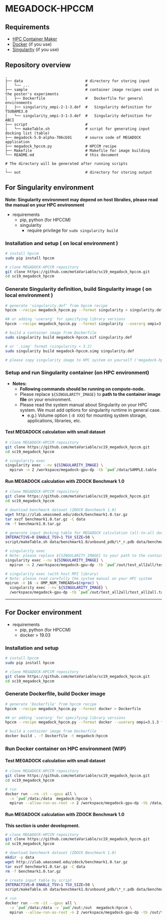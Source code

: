 # MEGADOCK-HPCCM

## Requirements

- [HPC Container Maker](https://github.com/NVIDIA/hpc-container-maker/)
- [Docker](https://www.docker.com/) (if you use)
- [Singularity](https://sylabs.io/) (if you use)

## Repository overview
```
.
├── data                            # directory for storing input
│   └── ...                         # 
├── sample                          # container image recipes used in the poster's experiments
│   ├── Dockerfile                  #   Dockerfile for general environments
│   ├── singularity_ompi-2-1-3.def  #   Singularity definition for TSUBAME3.0
│   └── singularity_ompi-3-1-3.def  #   Singularity definition for ABCI
├── script                          # 
|   └── makeTable.sh                # script for generating input docking list (table)
├── megadock-5.0-alpha-706cb91      # source code of MEGADOCK application
├── megadock_hpccm.py               # HPCCM recipe
├── Makefile                        # Makefile for image building
└── README.md                       # this document

# The directory will be generated after running scripts
.
└── out                             # directory for storing output
```

## For Singularity environment

**Note: Singularity environment may depend on host libralies, please read the manual on your HPC environment**

- requirements
  - pip, python (for HPCCM)
  - singularity
    - require privilege for `sudo singularity build`

### Installation and setup ( on local environment )

```sh
# install hpccm
sudo pip install hpccm

# clone MEGADOCK-HPCCM repository
git clone https://github.com/metaVariable/sc19_megadock_hpccm.git
cd sc19_megadock_hpccm
```

### Generate Singularity definition, build Singularity image ( on local environment )
``` sh
# generate 'singularity.def' from hpccm recipe
hpccm --recipe megadock_hpccm.py --format singularity > singularity.def

## or adding 'userarg' for specifying library versions
hpccm --recipe megadock_hpccm.py --format singularity --userarg ompi=3.1.3 fftw=3.3.8 > singularity.def

# build a container image from Dockerfile
sudo singularity build megadock-hpccm.sif singularity.def

# or '.simg' format (singularity < 3.2)
sudo singularity build megadock-hpccm.simg singularity.def

# please copy singularity image to HPC system on yourself ('megadock-hpccm.sif' or 'megadock-hpccm.simg')
```

### Setup and run Singularity container (on HPC environment)

- **Notes:**
  - **Following commands should be running on compute-node.** 
  - Please replace `${SINGULARITY_IMAGE}` to **path to the container image file** on your environment.
  - Please read the system manual about Singularity on your HPC system. We must add options for singularity runtime in general case.
    - e.g.) Volume option (`-B XXX`) for mounting system storage, applications, libraries, etc.

#### Test MEGADOCK calculation with small dataset

```sh
# clone MEGADOCK-HPCCM repository
git clone https://github.com/metaVariable/sc19_megadock_hpccm.git
cd sc19_megadock_hpccm

# singularity exec 
singularity exec --nv ${SINGULARITY_IMAGE} \
  mpirun -n 2 /workspace/megadock-gpu-dp -tb `pwd`/data/SAMPLE.table
```

#### Run MEGADOCK calculation with ZDOCK Benchmark 1.0

```sh
# clone MEGADOCK-HPCCM repository
git clone https://github.com/metaVariable/sc19_megadock_hpccm.git
cd sc19_megadock_hpccm

# download benchmark dataset (ZDOCK Benchmark 1.0)
wget http://zlab.umassmed.edu/zdock/benchmark1.0.tar.gz
tar xvzf benchmark1.0.tar.gz -C data
rm -f benchmark1.0.tar.gz

# generate input docking table for MEGADOCK calculation (all-to-all dockings for ZDOCK benchmark 1.0)
INTERACTIVE=0 ENABLE_TSV=1 TSV_SIZE=50 \
script/makeTable.sh data/benchmark1.0/unbound_pdb/\*_r.pdb data/benchmark1.0/unbound_pdb/\*_l.pdb test_all2all

# singularity exec 
# Note: please replace ${SINGULARITY_IMAGE} to your path to the container image file
singularity exec --nv ${SINGULARITY_IMAGE} \
  mpirun -n 2 /workspace/megadock-gpu-dp -tb `pwd`/out/test_all2all/test_all2all.table

# singularity exec (with host MPI library)
# Note: please read carefully the system manual on your HPC system
mpirun -n 16 -x OMP_NUM_THREADS=$(nproc) \
  singularity exec --nv ${SINGULARITY_IMAGE} \
  /workspace/megadock-gpu-dp -tb `pwd`/out/test_all2all/test_all2all.table
```

----

## For Docker environment

- requirements
  - pip, python (for HPCCM)
  - docker > 19.03

### Installation and setup

```sh
# install hpccm
sudo pip install hpccm

# clone MEGADOCK-HPCCM repository
git clone https://github.com/metaVariable/sc19_megadock_hpccm.git
cd sc19_megadock_hpccm
```

### Generate Dockerfile, build Docker image
``` sh
# generate 'Dockerfile' from hpccm recipe
hpccm --recipe megadock_hpccm.py --format docker > Dockerfile

## or adding 'userarg' for specifying library versions
hpccm --recipe megadock_hpccm.py --format docker --userarg ompi=3.1.3 fftw=3.3.8 > Dockerfile

# build a container image from Dockerfile
docker build . -f Dockerfile -t megadock:hpccm
```

### Run Docker container on HPC environment (WIP)

#### Test MEGADOCK calculation with small dataset

```sh
# clone MEGADOCK-HPCCM repository
git clone https://github.com/metaVariable/sc19_megadock_hpccm.git
cd sc19_megadock_hpccm

# run 
docker run --rm -it --gpus all \
  -v `pwd`/data:/data  megadock:hpccm \
  mpirun --allow-run-as-root -n 2 /workspace/megadock-gpu-dp -tb /data/SAMPLE.table
```

#### Run MEGADOCK calculation with ZDOCK Benchmark 1.0

**This section is under development.**

```sh
# clone MEGADOCK-HPCCM repository
git clone https://github.com/metaVariable/sc19_megadock_hpccm.git
cd sc19_megadock_hpccm

# download benchmark dataset (ZDOCK Benchmark 1.0)
mkdir -p data
wget http://zlab.umassmed.edu/zdock/benchmark1.0.tar.gz
tar xvzf benchmark1.0.tar.gz -C data
rm -f benchmark1.0.tar.gz

# create input table by script
INTERACTIVE=0 ENABLE_TSV=1 TSV_SIZE=50 \
script/makeTable.sh data/benchmark1.0/unbound_pdb/\*_r.pdb data/benchmark1.0/unbound_pdb/\*_l.pdb test_all2all

# run
docker run --rm -it --gpus all \
  -v `pwd`/data:/data -v `pwd`/out:/out  megadock:hpccm \
  mpirun --allow-run-as-root -n 2 /workspace/megadock-gpu-dp -tb /out/test_all2all/test_all2all.table
```

